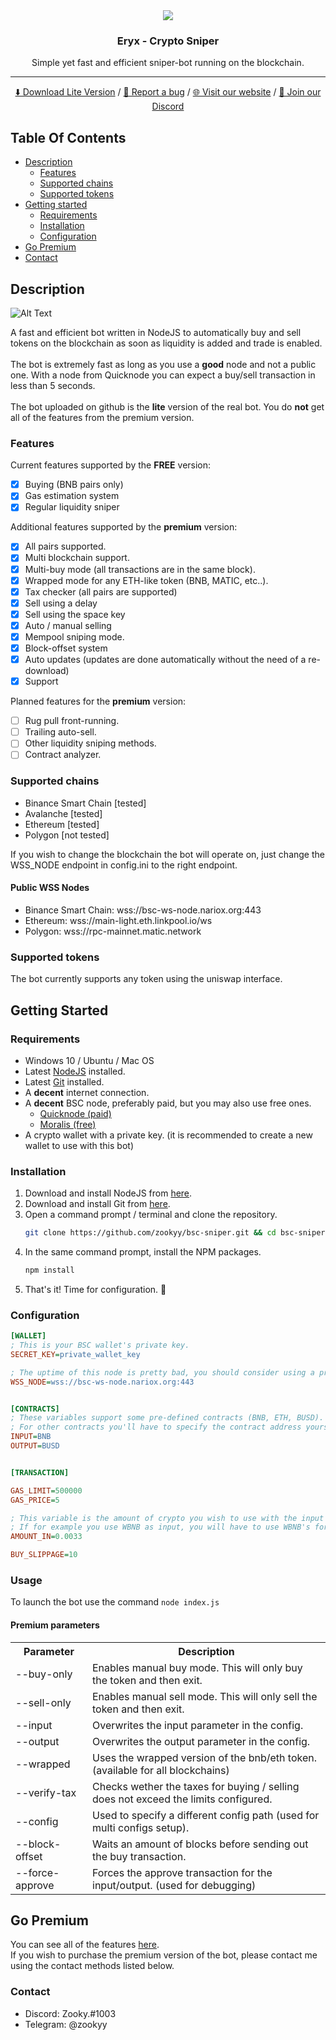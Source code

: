 <div align="center">
    <img src="https://i.imgur.com/mF3T0jn.png">
    <h3 align="center">Eryx - Crypto Sniper</h3>
    <p align="center">
        Simple yet fast and efficient sniper-bot running on the blockchain.
        <hr>
        <a href="#getting-started">⬇️ Download Lite Version</a>
        /
        <a href="https://github.com/zookyy/bsc-sniper/issues">🐞 Report a bug</a>
	/
        <a href="https://eryx.io">🌐 Visit our website</a>
	/
        <a href="https://eryx.io/discord">💬 Join our Discord</a>
    </p>
</div>

## Table Of Contents

<ul>
    <li>
		<a href="#description">Description</a>
		<ul>
			<li><a href="#features">Features</a></li>
			<li><a href="#supported-chains">Supported chains</a></li>
			<li><a href="#supported-tokens">Supported tokens</a></li>
		</ul>
	</li>
    <li>
        <a href="#getting-started">Getting started</a>
        <ul>
            <li><a href="#requirements">Requirements</a></li>
            <li><a href="#installation">Installation</a></li>
            <li><a href="#configuration">Configuration</a></li>
        </ul>
    </li>
	<li><a href="#go-premium">Go Premium</a></li>
	<li><a href="#contact">Contact</a></li>
</ul>


## Description
![Alt Text](https://i.imgur.com/N2STawe.gif)

A fast and efficient bot written in NodeJS to automatically buy and sell tokens on the blockchain as soon as liquidity is added and trade is enabled.
<br><br>
The bot is extremely fast as long as you use a **good** node and not a public one. With a node from Quicknode you can expect a buy/sell transaction in less than 5 seconds.
<br><br>
The bot uploaded on github is the **lite** version of the real bot. 
You do **not** get all of the features from the premium version.

### Features

Current features supported by the **FREE** version:

- [x] Buying (BNB pairs only)
- [x] Gas estimation system
- [x] Regular liquidity sniper

Additional features supported by the **premium** version:
- [x] All pairs supported.
- [x] Multi blockchain support.
- [x] Multi-buy mode (all transactions are in the same block). 
- [x] Wrapped mode for any ETH-like token (BNB, MATIC, etc..). 
- [x] Tax checker (all pairs are supported)
- [x] Sell using a delay
- [x] Sell using the space key
- [x] Auto / manual selling
- [x] Mempool sniping mode.
- [x] Block-offset system
- [x] Auto updates (updates are done automatically without the need of a re-download)
- [x] Support

Planned features for the **premium** version:
- [ ] Rug pull front-running.
- [ ] Trailing auto-sell.
- [ ] Other liquidity sniping methods.
- [ ] Contract analyzer.

### Supported chains
- Binance Smart Chain [tested]
- Avalanche [tested]
- Ethereum [tested]
- Polygon [not tested]

If you wish to change the blockchain the bot will operate on, just change the WSS_NODE endpoint in config.ini to the right endpoint.

#### Public WSS Nodes
- Binance Smart Chain: wss://bsc-ws-node.nariox.org:443
- Ethereum: wss://main-light.eth.linkpool.io/ws
- Polygon: wss://rpc-mainnet.matic.network

### Supported tokens
The bot currently supports any token using the uniswap interface.

## Getting Started
### Requirements
<ul>
    <li>Windows 10 / Ubuntu / Mac OS</li>
	<li>Latest <a href="https://nodejs.org/en/download/">NodeJS</a> installed.</li>
	<li>Latest <a href="https://git-scm.com/downloads">Git</a> installed.</li>
	<li>A <b>decent</b> internet connection.</li>
	<li>
		A <b>decent</b> BSC node, preferably paid, but you may also use free ones.
		<ul>
			<li><a href="https://www.quicknode.com/">Quicknode (paid)</a></li>
			<li><a href="https://www.moralis.io/">Moralis (free)</a></li>
		</ul>
	</li>
	<li>A crypto wallet with a private key. (it is recommended to create a new wallet to use with this bot)</li>
</ul>

### Installation

1. Download and install NodeJS from <a href="https://nodejs.org/en/download/">here</a>.
2. Download and install Git from <a href="https://git-scm.com/downloads">here</a>.
3. Open a command prompt / terminal and clone the repository.
	```sh
	git clone https://github.com/zookyy/bsc-sniper.git && cd bsc-sniper
	```
4. In the same command prompt, install the NPM packages.
	```sh
	npm install
	```
5. That's it! Time for configuration. 🎉

### Configuration

```ini
[WALLET]
; This is your BSC wallet's private key.
SECRET_KEY=private_wallet_key

; The uptime of this node is pretty bad, you should consider using a private node.
WSS_NODE=wss://bsc-ws-node.nariox.org:443


[CONTRACTS]
; These variables support some pre-defined contracts (BNB, ETH, BUSD). 
; For other contracts you'll have to specify the contract address yourself.
INPUT=BNB
OUTPUT=BUSD


[TRANSACTION]

GAS_LIMIT=500000
GAS_PRICE=5

; This variable is the amount of crypto you wish to use with the input contract.
; If for example you use WBNB as input, you will have to use WBNB's format.
AMOUNT_IN=0.0033

BUY_SLIPPAGE=10
```

### Usage
To launch the bot use the command ```node index.js```

#### Premium parameters
<table>
  <tr>
    <th>Parameter</th>
    <th>Description</th>
  </tr>
  <tr>
    <td>--buy-only</td>
    <td>Enables manual buy mode. This will only buy the token and then exit.</td>
  </tr>
  <tr>
    <td>--sell-only</td>
    <td>Enables manual sell mode. This will only sell the token and then exit.</td>
  </tr>
  <tr>
    <td>--input</td>
    <td>Overwrites the input parameter in the config.</td>
  </tr>
  <tr>
    <td>--output</td>
    <td>Overwrites the output parameter in the config.</td>
  </tr>
  <tr>
    <td>--wrapped</td>
    <td>Uses the wrapped version of the bnb/eth token. (available for all blockchains)</td>
  </tr>
  <tr>
    <td>--verify-tax</td>
    <td>Checks wether the taxes for buying / selling does not exceed the limits configured.</td>
  </tr>
  <tr>
    <td>--config</td>
    <td>Used to specify a different config path (used for multi configs setup).</td>
  </tr>
  <tr>
    <td>--block-offset</td>
    <td>Waits an amount of blocks before sending out the buy transaction.</td>
  </tr>
  <tr>
    <td>--force-approve</td>
    <td>Forces the approve transaction for the input/output. (used for debugging)</td>
  </tr>
</table>

## Go Premium

<p>
	You can see all of the features <a href="#features">here</a>.<br>
	If you wish to purchase the premium version of the bot, please contact me using the contact methods listed below.
</p>

### Contact
<ul>
	<li>Discord: Zooky.#1003</li>
	<li>Telegram: @zookyy</li>
</ul>
